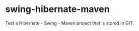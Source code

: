 swing-hibernate-maven
=====================

Test a Hibernate - Swing - Maven  project that is stored in GIT. 
